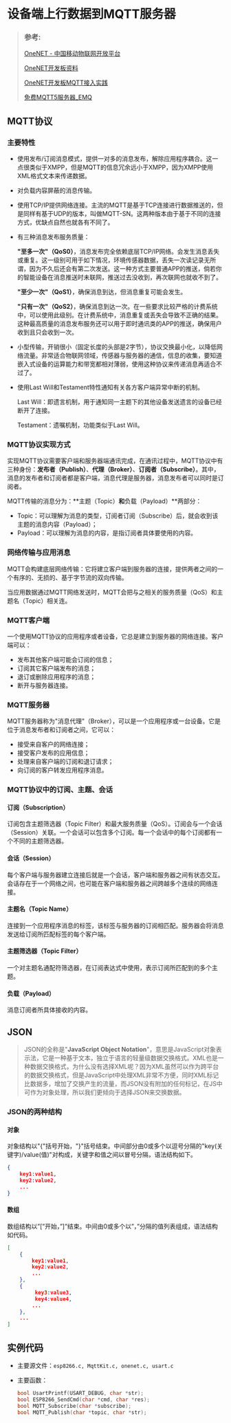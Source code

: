# 设备端上行数据到MQTT服务器

> ### 参考:
>
> [OneNET - 中国移动物联网开放平台](https://open.iot.10086.cn/)
>
> [OneNET开发板资料](https://open.iot.10086.cn/bbs/thread-863-1-1.html)
>
> [OneNET开发板MQTT接入实践](https://www.ixigua.com/6881093780322124295?wid_try=1)
>
> [免费MQTT5服务器_EMQ](https://www.emqx.com/zh/mqtt/public-mqtt5-broker)

## MQTT协议

### 主要特性

- 使用发布/订阅消息模式，提供一对多的消息发布，解除应用程序耦合。这一点很类似于XMPP，但是MQTT的信息冗余远小于XMPP，因为XMPP使用XML格式文本来传递数据。

- 对负载内容屏蔽的消息传输。

- 使用TCP/IP提供网络连接。主流的MQTT是基于TCP连接进行数据推送的，但是同样有基于UDP的版本，叫做MQTT-SN。这两种版本由于基于不同的连接方式，优缺点自然也就各有不同了。

- 有三种消息发布服务质量：

  **"至多一次"（QoS0）**，消息发布完全依赖底层TCP/IP网络。会发生消息丢失或重复。这一级别可用于如下情况，环境传感器数据，丢失一次读记录无所谓，因为不久后还会有第二次发送。这一种方式主要普通APP的推送，倘若你的智能设备在消息推送时未联网，推送过去没收到，再次联网也就收不到了。

  **"至少一次"（QoS1）**，确保消息到达，但消息重复可能会发生。

  **"只有一次"（QoS2）**，确保消息到达一次。在一些要求比较严格的计费系统中，可以使用此级别。在计费系统中，消息重复或丢失会导致不正确的结果。这种最高质量的消息发布服务还可以用于即时通讯类的APP的推送，确保用户收到且只会收到一次。

- 小型传输，开销很小（固定长度的头部是2字节），协议交换最小化，以降低网络流量。非常适合物联网领域，传感器与服务器的通信，信息的收集，要知道嵌入式设备的运算能力和带宽都相对薄弱，使用这种协议来传递消息再适合不过了。

- 使用Last Will和Testament特性通知有关各方客户端异常中断的机制。

  Last Will：即遗言机制，用于通知同一主题下的其他设备发送遗言的设备已经断开了连接。

  Testament：遗嘱机制，功能类似于Last Will。

### MQTT协议实现方式

实现MQTT协议需要客户端和服务器端通讯完成，在通讯过程中，MQTT协议中有三种身份：**发布者（Publish）**、**代理（Broker）**、**订阅者（Subscribe）**。其中，消息的发布者和订阅者都是客户端，消息代理是服务器，消息发布者可以同时是订阅者。

MQTT传输的消息分为：**主题（Topic）**和**负载（Payload）**两部分：

- Topic：可以理解为消息的类型，订阅者订阅（Subscribe）后，就会收到该主题的消息内容（Payload）；
- Payload：可以理解为消息的内容，是指订阅者具体要使用的内容。

### 网络传输与应用消息

MQTT会构建底层网络传输：它将建立客户端到服务器的连接，提供两者之间的一个有序的、无损的、基于字节流的双向传输。

当应用数据通过MQTT网络发送时，MQTT会把与之相关的服务质量（QoS）和主题名（Topic）相关连。

### MQTT客户端

一个使用MQTT协议的应用程序或者设备，它总是建立到服务器的网络连接。客户端可以：

- 发布其他客户端可能会订阅的信息；
- 订阅其它客户端发布的消息；
- 退订或删除应用程序的消息；
- 断开与服务器连接。

### MQTT服务器

MQTT服务器称为"消息代理"（Broker），可以是一个应用程序或一台设备。它是位于消息发布者和订阅者之间，它可以：

- 接受来自客户的网络连接；
- 接受客户发布的应用信息；
- 处理来自客户端的订阅和退订请求；
- 向订阅的客户转发应用程序消息。

### MQTT协议中的订阅、主题、会话

#### 订阅（Subscription）

订阅包含主题筛选器（Topic Filter）和最大服务质量（QoS）。订阅会与一个会话（Session）关联。一个会话可以包含多个订阅。每一个会话中的每个订阅都有一个不同的主题筛选器。

#### 会话（Session）

每个客户端与服务器建立连接后就是一个会话，客户端和服务器之间有状态交互。会话存在于一个网络之间，也可能在客户端和服务器之间跨越多个连续的网络连接。

#### 主题名（Topic Name）

连接到一个应用程序消息的标签，该标签与服务器的订阅相匹配。服务器会将消息发送给订阅所匹配标签的每个客户端。

#### 主题筛选器（Topic Filter）

一个对主题名通配符筛选器，在订阅表达式中使用，表示订阅所匹配到的多个主题。

#### 负载（Payload）

消息订阅者所具体接收的内容。

## JSON

> JSON的全称是"**JavaScript Object Notation**"，意思是JavaScript对象表示法，它是一种基于文本，独立于语言的轻量级数据交换格式。XML也是一种数据交换格式，为什么没有选择XML呢？因为XML虽然可以作为跨平台的数据交换格式，但是JavaScript中处理XML非常不方便，同时XML标记比数据多，增加了交换产生的流量，而JSON没有附加的任何标记，在JS中可作为对象处理，所以我们更倾向于选择JSON来交换数据。

### JSON的两种结构

#### 对象

对象结构以"{"括号开始，"}"括号结束。中间部分由0或多个以逗号分隔的"key(关键字)/value(值)"对构成，关键字和值之间以冒号分隔，语法结构如下。

```json
{
    key1:value1,
    key2:value2,
    ...
}
```

#### 数组

数组结构以”[”开始，”]”结束。中间由0或多个以”，”分隔的值列表组成，语法结构如代码。

```json
[
    {
        key1:value1,
        key2:value2,
        ...
    },
    {
         key3:value3,
         key4:value4,
        ...
    },
    ...
]
```

## 实例代码

- 主要源文件：`esp8266.c, MqttKit.c, onenet.c, usart.c `

- 主要函数：

  ```c
  bool UsartPrintf(USART_DEBUG, char *str);
  bool ESP8266_SendCmd(char *cmd, char *res);
  bool MQTT_Subscribe(char *subscribe);
  bool MQTT_Publish(char *topic, char *str);
  ```